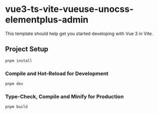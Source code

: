 # vue3-ts-vite-vueuse-unocss-elementplus-admin

This template should help get you started developing with Vue 3 in Vite.


## Project Setup

```sh
pnpm install
```

### Compile and Hot-Reload for Development

```sh
pnpm dev
```

### Type-Check, Compile and Minify for Production

```sh
pnpm build
```
